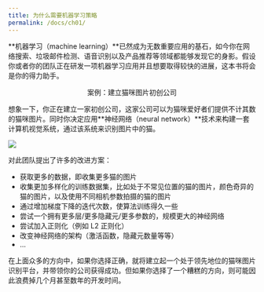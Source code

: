 ```yaml
---
title: 为什么需要机器学习策略
permalink: /docs/ch01/
---
```


**机器学习（machine learning）**已然成为无数重要应用的基石，如今你在网络搜索、垃圾邮件检测、语音识别以及产品推荐等领域都能够发现它的身影。假设你或者你的团队正在研发一项机器学习应用并且想要取得较快的进展，这本书将会是你的得力助手。

<center>
<div class="well well-lg">
案例：建立猫咪图片初创公司
</div>
</center>

想象一下，你正在建立一家初创公司，这家公司可以为猫咪爱好者们提供不计其数的猫咪图片。同时你决定应用**神经网络（neural network）**技术来构建一套计算机视觉系统，通过该系统来识别图片中的猫。

<img src="{{ site.url }}{{ site.baseurl }}/img/ch01_cats.jpg">

对此团队提出了许多的改进方案：

- 获取更多的数据，即收集更多猫的图片
- 收集更加多样化的训练数据集，比如处于不常见位置的猫的图片，颜色奇异的猫的图片，以及使用不同相机参数拍摄的猫的图片
- 通过增加梯度下降的迭代次数，使算法训练得久一些
- 尝试一个拥有更多层/更多隐藏元/更多参数的，规模更大的神经网络
- 尝试加入正则化（例如 L2 正则化）
- 改变神经网络的架构（激活函数，隐藏元数量等等）
- ...

在上面众多的方向中，如果你选择正确，就将建立起一个处于领先地位的猫咪图片识别平台，并带领你的公司获得成功。但如果你选择了一个糟糕的方向，则可能因此浪费掉几个月甚至数年的开发时间。